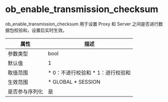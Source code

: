 ob_enable_transmission_checksum 
====================================================

ob_enable_transmission_checksum 用于设置 Proxy 和 Server 之间是否进行数据包校验和，设置后实时生效。


| **属性**  |                                                    **描述**                                                    |
|---------|--------------------------------------------------------------------------------------------------------------|
| 参数类型    | bool                                                                                                         |
| 默认值     | 1                                                                                                            |
| 取值范围    | * 0：不进行校验和   * 1：进行校验和    |
| 生效范围    | * GLOBAL   * SESSION      |
| 是否参与序列化 | 是                                                                                                            |



